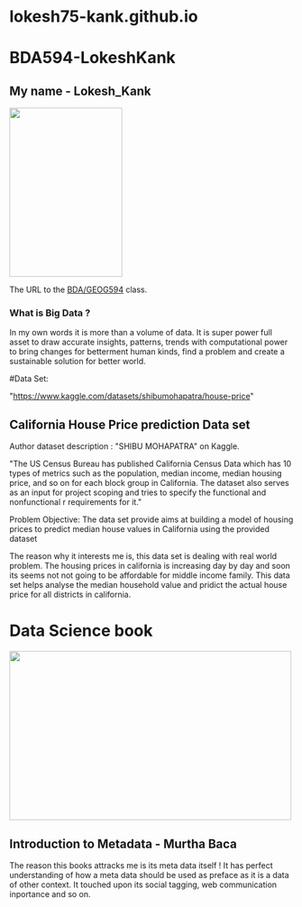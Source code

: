 # lokesh75-kank.github.io

# BDA594-LokeshKank
## My name - Lokesh_Kank


<img src="https://user-images.githubusercontent.com/85188079/187310700-f71ccc8e-3f92-488b-9656-ba8927a1f150.JPG" width="200" height="300">

The URL to the [BDA/GEOG594](https://sdsu.instructure.com/courses/113151) class.

### What is Big Data ?
In my own words it is more than a volume of data. It is super power full asset to draw accurate insights, patterns, trends with computational power to bring changes
for betterment human kinds, find a problem and create a sustainable solution for better world.

#Data Set:

"https://www.kaggle.com/datasets/shibumohapatra/house-price"

## California House Price prediction Data set
Author dataset description : "SHIBU MOHAPATRA" on Kaggle.

"The US Census Bureau has published California Census Data which has 10 types of metrics such as the population, median income, median housing price, and so on for each block group in California. The dataset also serves as an input for project scoping and tries to specify the functional and nonfunctional r requirements for it."

Problem Objective:
The data set provide aims at building a model of housing prices to predict median house values in California using the provided dataset

The reason why it interests me is, this data set is dealing with real world problem. The housing prices in california is increasing day by day and soon its seems not not going to be affordable for middle income family. 
This data set helps analyse the median household value and pridict the actual house price for all districts in california.

# Data Science book

<img src= "https://user-images.githubusercontent.com/85188079/187558283-d5222003-9206-41b6-ad02-c2e36627ff50.png" width="500" height="300">

## Introduction to Metadata - Murtha Baca

The reason this books attracks me is its meta data itself !
It has perfect understanding of how a meta data should be used as preface as it is a data of other context. It touched upon its social tagging, web communication inportance and so on.
